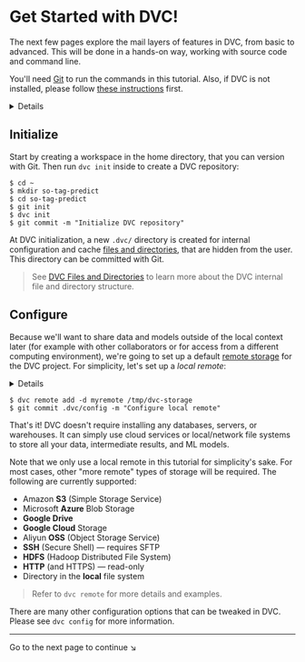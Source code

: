 # Get Started with DVC!

The next few pages explore the mail layers of features in DVC, from basic to
advanced. This will be done in a hands-on way, working with source code and
command line.

You'll need [Git](https://git-scm.com) to run the commands in this tutorial.
Also, if DVC is not installed, please follow [these instructions](/doc/install)
first.

<details>

### Expand to get the complete project

In case you'd like to get the complete code base and results, or have any issues
along the way, please note that we have a fully reproducible
[example-get-started](https://github.com/iterative/example-get-started) repo on
Github:

```dvc
$ git clone https://github.com/iterative/example-get-started
$ cd example-get-started
$ dvc pull
```

</details>

## Initialize

Start by creating a <abbr>workspace</abbr> in the home directory, that you can
version with Git. Then run `dvc init` inside to create a DVC
<abbr>repository</abbr>:

```dvc
$ cd ~
$ mkdir so-tag-predict
$ cd so-tag-predict
$ git init
$ dvc init
$ git commit -m "Initialize DVC repository"
```

At DVC initialization, a new `.dvc/` directory is created for internal
configuration and <abbr>cache</abbr>
[files and directories](/doc/user-guide/dvc-files-and-directories), that are
hidden from the user. This directory can be committed with Git.

> See [DVC Files and Directories](/doc/user-guide/dvc-files-and-directories) to
> learn more about the DVC internal file and directory structure.

## Configure

Because we'll want to share data and models outside of the local context later
(for example with other collaborators or for access from a different computing
environment), we're going to set up a default
[remote storage](/doc/command-reference/remote/add) for the <abbr>DVC
project</abbr>. For simplicity, let's set up a _local remote_:

<details>

### What is a "local remote" ?

While the term may seem contradictory, it doesn't have to be. The "local" part
refers to the type of location where the storage is, and it means another
directory in the same file system. "Remote" is the term that refers to the
storage itself. It's essentially a local storage backup.

</details>

```dvc
$ dvc remote add -d myremote /tmp/dvc-storage
$ git commit .dvc/config -m "Configure local remote"
```

That's it! DVC doesn't require installing any databases, servers, or warehouses.
It can simply use cloud services or local/network file systems to store all your
data, intermediate results, and ML models.

Note that we only use a local remote in this tutorial for simplicity's sake. For
most cases, other "more remote" types of storage will be required. The following
are currently supported:

- Amazon **S3** (Simple Storage Service)
- Microsoft **Azure** Blob Storage
- **Google Drive**
- **Google Cloud** Storage
- Aliyun **OSS** (Object Storage Service)
- **SSH** (Secure Shell) — requires SFTP
- **HDFS** (Hadoop Distributed File System)
- **HTTP** (and HTTPS) — read-only
- Directory in the **local** file system

> Refer to `dvc remote` for more details and examples.

There are many other configuration options that can be tweaked in DVC. Please
see `dvc config` for more information.

---

Go to the next page to continue ↘
